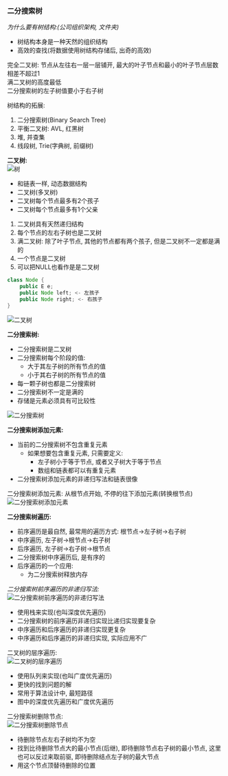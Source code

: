 ### 二分搜索树 

*为什么要有树结构:(公司组织架构, 文件夹)*  

- 树结构本身是一种天然的组织结构
- 高效的查找(将数据使用树结构存储后, 出奇的高效)

  
  
完全二叉树: 节点从左往右一层一层铺开, 最大的叶子节点和最小的叶子节点层数相差不超过1  
满二叉树的高度最低  
二分搜索树的左子树值要小于右子树  

树结构的拓展:  
1. 二分搜索树(Binary Search Tree)
2. 平衡二叉树: AVL, 红黑树
3. 堆, 并查集
4. 线段树, Trie(字典树, 前缀树)

**二叉树:**  
![树](https://study-note-huang.oss-cn-beijing.aliyuncs.com/img/20211219153344.png)  

- 和链表一样, 动态数据结构
- 二叉树(多叉树)
- 二叉树每个节点最多有2个孩子
- 二叉树每个节点最多有1个父亲

1. 二叉树具有天然递归结构
2. 每个节点的左右子树也是二叉树
3. 满二叉树: 除了叶子节点, 其他的节点都有两个孩子, 但是二叉树不一定都是满的
4. 一个节点是二叉树
5. 可以把NULL也看作是是二叉树
``` java
class Node {
    public E e;
    public Node left; <- 左孩子
    public Node right; <- 右孩子
}
```

![二叉树](https://study-note-huang.oss-cn-beijing.aliyuncs.com/img/20211219154250.png)


**二分搜索树:**  
- 二分搜索树是二叉树
- 二分搜索树每个阶段的值:
    - 大于其左子树的所有节点的值
    - 小于其右子树的所有节点的值
- 每一颗子树也都是二分搜索树
- 二分搜索树不一定是满的
- 存储是元素必须具有可比较性

![二分搜索树](https://study-note-huang.oss-cn-beijing.aliyuncs.com/img/20211219154856.png)


**二分搜索树添加元素:**  
- 当前的二分搜索树不包含重复元素
    - 如果想要包含重复元素, 只需要定义:
        - 左子树小于等于节点, 或者又子树大于等于节点
        - 数组和链表都可以有重复元素
- 二分搜索树添加元素的非递归写法和链表很像

二分搜索树添加元素: 从根节点开始, 不停的往下添加元素(转换根节点)
![二分搜索树添加元素](https://study-note-huang.oss-cn-beijing.aliyuncs.com/img/20211219163436.png)


**二分搜索树遍历:**  
- 前序遍历是最自然, 最常用的遍历方式: 根节点->左子树->右子树
- 中序遍历, 左子树->根节点->右子树
- 后序遍历, 左子树->右子树->根节点
- 二分搜索树中序遍历后, 是有序的
- 后序遍历的一个应用:
    - 为二分搜索树释放内存


*二分搜索树前序遍历的非递归写法:*  
![二分搜索树前序遍历的非递归写法](https://study-note-huang.oss-cn-beijing.aliyuncs.com/img/20211219171141.png)  

- 使用栈来实现(也叫深度优先遍历)
- 二分搜索树的前序遍历非递归实现比递归实现要复杂
- 中序遍历和后序遍历的非递归实现更复杂
- 中序遍历和后序遍历的非递归实现, 实际应用不广


二叉树的层序遍历:  
![二叉树的层序遍历](https://study-note-huang.oss-cn-beijing.aliyuncs.com/img/20211219173940.png)  

- 使用队列来实现(也叫广度优先遍历)
- 更快的找到问题的解
- 常用于算法设计中, 最短路径
- 图中的深度优先遍历和广度优先遍历


二分搜索树删除节点:  
![二分搜索树删除节点](https://study-note-huang.oss-cn-beijing.aliyuncs.com/img/20211219185658.png)  

- 待删除节点左右子树均不为空
- 找到比待删除节点大的最小节点(后继), 即待删除节点右子树的最小节点, 这里也可以反过来取前驱, 即待删除结点左子树的最大节点
- 用这个节点顶替待删除的位置